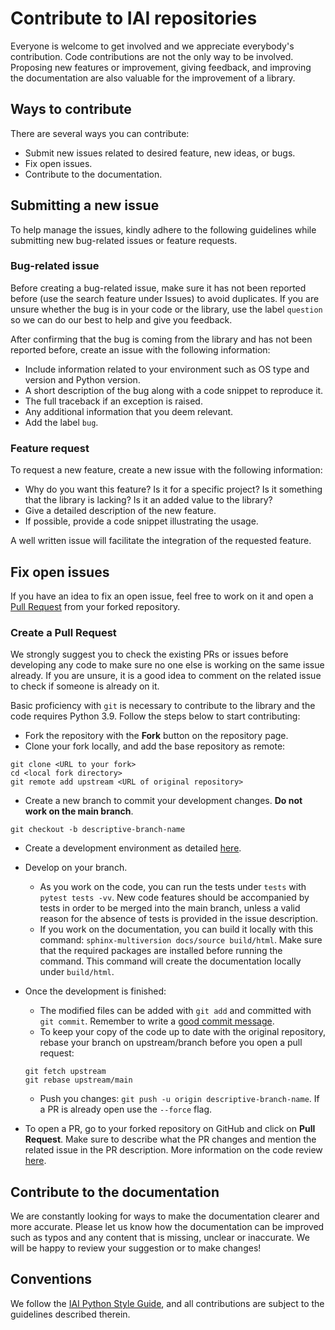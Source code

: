 # Contribute to IAI repositories

Everyone is welcome to get involved and we appreciate everybody's contribution.
Code contributions are not the only way to be involved.
Proposing new features or improvement, giving feedback, and improving the documentation are also valuable for the improvement of a library.

## Ways to contribute

There are several ways you can contribute:

  * Submit new issues related to desired feature, new ideas, or bugs.
  * Fix open issues.
  * Contribute to the documentation.

## Submitting a new issue

To help manage the issues, kindly adhere to the following guidelines while submitting new bug-related issues or feature requests.

### Bug-related issue

Before creating a bug-related issue, make sure it has not been reported before (use the search feature under Issues) to avoid duplicates.
If you are unsure whether the bug is in your code or the library, use the label `question` so we can do our best to help and give you feedback.

After confirming that the bug is coming from the library and has not been reported before, create an issue with the following information:

  * Include information related to your environment such as OS type and version and Python version.
  * A short description of the bug along with a code snippet to reproduce it.
  * The full traceback if an exception is raised.
  * Any additional information that you deem relevant.
  * Add the label `bug`.

### Feature request

To request a new feature, create a new issue with the following information:

  * Why do you want this feature? Is it for a specific project? Is it something that the library is lacking? Is it an added value to the library?
  * Give a detailed description of the new feature.
  * If possible, provide a code snippet illustrating the usage.

A well written issue will facilitate the integration of the requested feature.

## Fix open issues

If you have an idea to fix an open issue, feel free to work on it and open a [Pull Request](#create-a-pull-request) from your forked repository.

### Create a Pull Request

We strongly suggest you to check the existing PRs or issues before developing any code to make sure no one else is working on the same issue already.
If you are unsure, it is a good idea to comment on the related issue to check if someone is already on it.

Basic proficiency with `git` is necessary to contribute to the library and the code requires Python 3.9.
Follow the steps below to start contributing:

  * Fork the repository with the **Fork** button on the repository page.
  * Clone your fork locally, and add the base repository as remote:

  ```shell
  git clone <URL to your fork>
  cd <local fork directory>
  git remote add upstream <URL of original repository>
  ```
  
  * Create a new branch to commit your development changes. **Do not work on the main branch**.

  ```shell
  git checkout -b descriptive-branch-name
  ```

  * Create a development environment as detailed [here](https://github.com/iai-group/guidelines/blob/main/python/README.md#local-development-configuration).
  * Develop on your branch.

    - As you work on the code, you can run the tests under `tests` with `pytest tests -vv`. New code features should be accompanied by tests in order to be merged into the main branch, unless a valid reason for the absence of tests is provided in the issue description.
    - If you work on the documentation, you can build it locally with this command: `sphinx-multiversion docs/source build/html`. Make sure that the required packages are installed before running the command. This command will create the documentation locally under `build/html`.
  
  * Once the development is finished:
  
    - The modified files can be added with `git add` and committed with `git commit`. Remember to write a [good commit message](Git_commit.md).
    - To keep your copy of the code up to date with the original repository, rebase your branch on upstream/branch before you open a pull request:

    ```shell
    git fetch upstream
    git rebase upstream/main
    ```

    - Push you changes: `git push -u origin descriptive-branch-name`. If a PR is already open use the `--force` flag.

  * To open a PR, go to your forked repository on GitHub and click on **Pull Request**. Make sure to describe what the PR changes and mention the related issue in the PR description. More information on the code review [here](Code_review.md).

## Contribute to the documentation

We are constantly looking for ways to make the documentation clearer and more accurate.
Please let us know how the documentation can be improved such as typos and any content that is missing, unclear or inaccurate.
We will be happy to review your suggestion or to make changes!

## Conventions

We follow the [IAI Python Style Guide](https://github.com/iai-group/styleguide/tree/main/python), and all contributions are subject to the guidelines described therein.
